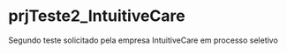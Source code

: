 # prjTeste2_IntuitiveCare
 Segundo teste solicitado pela empresa IntuitiveCare em processo seletivo
